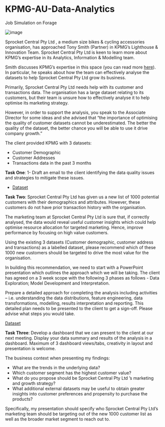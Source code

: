 # KPMG-AU-Data-Analytics
Job Simulation on Forage

![image](https://github.com/user-attachments/assets/d3efdecf-ba03-4c9a-9356-b6fb59d3886d)

Sprocket Central Pty Ltd , a medium size bikes & cycling accessories organisation, has approached Tony Smith (Partner) in KPMG’s Lighthouse & Innovation Team. Sprocket Central Pty Ltd  is keen to learn more about KPMG’s expertise in its Analytics, Information & Modelling team. 

Smith discusses KPMG’s expertise in this space (you can read more [here](https://home.kpmg/au/en/home/services/advisory/management-consulting/digital/data-analytics-modelling.html)). In particular, he speaks about how the team can effectively analyse the datasets to help Sprocket Central Pty Ltd grow its business.

Primarily, Sprocket Central Pty Ltd needs help with its customer and transactions data. The organisation has a large dataset relating to its customers, but their team is unsure how to effectively analyse it to help optimise its marketing strategy. 

However, in order to support the analysis, you speak to the Associate Director for some ideas and she advised that “the importance of optimising the quality of customer datasets cannot be underestimated. The better the quality of the dataset, the better chance you will be able to use it drive company growth.”

The client provided KPMG with 3 datasets:

- Customer Demographic 
- Customer Addresses
- Transactions data in the past 3 months

**Task One**:
1- Draft an email to the client identifying the data quality issues and strategies to mitigate these issues.
- [Dataset](https://cdn-assets.theforage.com/vinternship_modules/kpmg_data_analytics/KPMG_VI_New_raw_data_update_final.xlsx)

**Task Two**:
Sprocket Central Pty Ltd has given us a new list of 1000 potential customers with their demographics and attributes. However, these customers do not have prior transaction history with the organisation. 

The marketing team at Sprocket Central Pty Ltd is sure that, if correctly analysed, the data would reveal useful customer insights which could help optimise resource allocation for targeted marketing. Hence, improve performance by focusing on high value customers.

Using the existing 3 datasets (Customer demographic, customer address and transactions) as a labelled dataset, please recommend which of these 1000 new customers should be targeted to drive the most value for the organisation. 

In building this recommendation, we need to start with a PowerPoint presentation which outlines the approach which we will be taking. The client has agreed on a 3 week scope with the following 3 phases as follows - Data Exploration; Model Development and Interpretation.

Prepare a detailed approach for completing the analysis including activities – i.e. understanding the data distributions, feature engineering, data transformations, modelling, results interpretation and reporting. This detailed plan needs to be presented to the client to get a sign-off. Please advise what steps you would take. 

[Dataset](https://cdn-assets.theforage.com/vinternship_modules/kpmg_data_analytics/KPMG_VI_New_raw_data_update_final.xlsx)

**Task Three**:
Develop a dashboard that we can present to the client at our next meeting. Display your data summary and results of the analysis in a dashboard. Maximum of 3 dashboard views/tabs, creativity in layout and presentation is welcome.

The business context when presenting my findings:
- What are the trends in the underlying data?
- Which customer segment has the highest customer value?
- What do you propose should be Sprocket Central Pty Ltd ’s marketing and growth strategy?
- What additional external datasets may be useful to obtain greater insights into customer preferences and propensity to purchase the products?

Specifically, my presentation should specify who Sprocket Central Pty Ltd’s marketing team should be targeting out of the new 1000 customer list as well as the broader market segment to reach out to.
